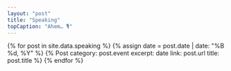 ```yaml
---
layout: "post"
title: "Speaking"
topCaption: "Ahem… 🎙"
---
```


<div class='u-mrg-v-10'>
  {% for post in site.data.speaking %}
    {% assign date = post.date | date: "%B %d, %Y" %}
    {% Post
      category: post.event
      excerpt: date
      link: post.url
      title: post.title
    %}
  {% endfor %}
</div>
